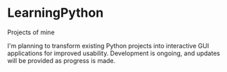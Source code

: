 # LearningPython
Projects of mine

I'm planning to transform existing Python projects into interactive GUI applications for improved usability.
Development is ongoing, and updates will be provided as progress is made.
